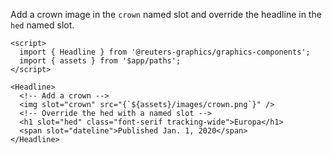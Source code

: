 Add a crown image in the `crown` named slot and override the headline in the `hed` named slot.

```svelte
<script>
  import { Headline } from '@reuters-graphics/graphics-components';
  import { assets } from '$app/paths';
</script>

<Headline>
  <!-- Add a crown -->
  <img slot="crown" src="{`${assets}/images/crown.png`}" />
  <!-- Override the hed with a named slot -->
  <h1 slot="hed" class="font-serif tracking-wide">Europa</h1>
  <span slot="dateline">Published Jan. 1, 2020</span>
</Headline>
```
